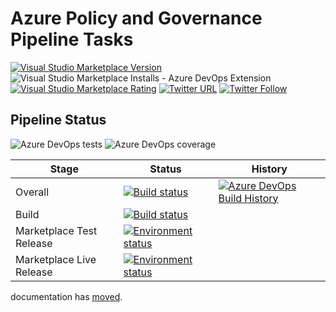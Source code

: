 # Azure Policy and Governance Pipeline Tasks

[![Visual Studio Marketplace Version](https://img.shields.io/visual-studio-marketplace/v/razorspoint.rp-build-release-azurepolicy)](https://marketplace.visualstudio.com/items?itemName=razorspoint.rp-build-release-azurepolicy)
![Visual Studio Marketplace Installs - Azure DevOps Extension](https://img.shields.io/visual-studio-marketplace/azure-devops/installs/total/razorspoint.rp-build-release-azurepolicy)
[![Visual Studio Marketplace Rating](https://img.shields.io/visual-studio-marketplace/r/razorspoint.rp-build-release-azurepolicy)](https://marketplace.visualstudio.com/items?itemName=razorspoint.rp-build-release-azurepolicy&ssr=false#review-details)
[![Twitter URL](https://img.shields.io/twitter/url/http/shields.io.svg?style=social)](https://twitter.com/RazorSPoint) [![Twitter Follow](https://img.shields.io/twitter/follow/RazorSPoint.svg?style=social&label=Follow)](https://twitter.com/RazorSPoint)

## Pipeline Status

![Azure DevOps tests](https://img.shields.io/azure-devops/tests/razorspoint/RP_Build-Release-AzurePolicy/19?label=Unit%20Tests)
![Azure DevOps coverage](https://img.shields.io/azure-devops/coverage/razorspoint/RP_Build-Release-AzurePolicy/19?label=Code%20Coverage)

|         Stage                       |             Status           | History |
|-------------------------------------|------------------------------|---------|
| Overall                               | [![Build status](https://dev.azure.com/razorspoint/RP_Build-Release-AzurePolicy/_apis/build/status/RazorSPoint.azure-devops-azure-policy-extension?branchName=master)](https://dev.azure.com/razorspoint/RP_Build-Release-AzurePolicy/_build/latest?definitionId=19&branchName=master)|[![Azure DevOps Build History](https://buildstats.info/azurepipelines/chart/RazorSPoint/RP_Build-Release-AzurePolicy/19?branch=master&includeBuildsFromPullRequest=false)](https://dev.azure.com/RazorSPoint/RP_Build-Release-AzurePolicy/_build/latest?definitionId=19&branchName=master)|
| Build                               | [![Build status](https://img.shields.io/azure-devops/build/razorspoint/3809133c-f9cd-4d0d-8e63-d1953bedc6cf/19?label=Build&stage=Build)](https://dev.azure.com/RazorSPoint/RP_Build-Release-AzurePolicy/_build/latest?definitionId=19&branchName=master)||
| Marketplace Test Release   | [![Environment status](https://img.shields.io/azure-devops/build/razorspoint/3809133c-f9cd-4d0d-8e63-d1953bedc6cf/19?label=Staging&stage=Staging)](https://dev.azure.com/RazorSPoint/RP_Build-Release-AzurePolicy/_build/latest?definitionId=19&branchName=master) ||
| Marketplace Live Release   | [![Environment status](https://dev.azure.com/razorspoint/RP_Build-Release-AzurePolicy/_apis/build/status/RazorSPoint.azure-devops-azure-policy-extension?branchName=master&stageName=Production)](https://dev.azure.com/RazorSPoint/RP_Build-Release-AzurePolicy/_build/latest?definitionId=19&branchName=master) ||


documentation has [moved](https://razorspoint.github.io/azure-devops-azure-policy-extension).
